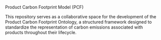 Product Carbon Footprint Model (PCF)

This repository serves as a collaborative space for the development of the Product Carbon Footprint Ontology, a structured framework designed to standardize the representation of carbon emissions associated with products throughout their lifecycle.
